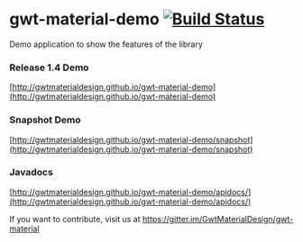# gwt-material-demo [![Build Status](https://travis-ci.org/GwtMaterialDesign/gwt-material-demo.svg?branch=master)](https://travis-ci.org/GwtMaterialDesign/gwt-material-demo)
Demo application to show the features of the library

### Release 1.4 Demo
[http://gwtmaterialdesign.github.io/gwt-material-demo](http://gwtmaterialdesign.github.io/gwt-material-demo)

### Snapshot Demo
[http://gwtmaterialdesign.github.io/gwt-material-demo/snapshot](http://gwtmaterialdesign.github.io/gwt-material-demo/snapshot)

### Javadocs
[http://gwtmaterialdesign.github.io/gwt-material-demo/apidocs/](http://gwtmaterialdesign.github.io/gwt-material-demo/apidocs/)

If you want to contribute, visit us at https://gitter.im/GwtMaterialDesign/gwt-material
